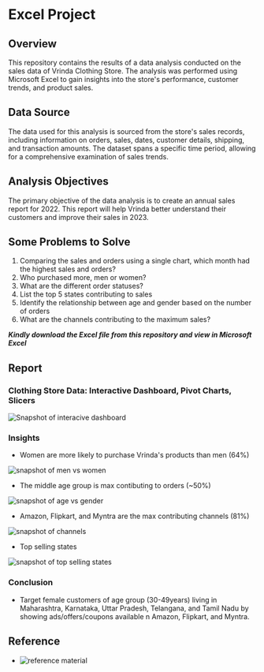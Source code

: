 # Excel Project
## Overview
This repository contains the results of a data analysis conducted on the sales data of Vrinda Clothing Store. The analysis was performed using Microsoft Excel to gain insights into the store's performance, customer trends, and product sales.
## Data Source
The data used for this analysis is sourced from the store's sales records, including information on orders, sales, dates, customer details, shipping, and transaction amounts. The dataset spans a specific time period, allowing for a comprehensive examination of sales trends.
## Analysis Objectives
The primary objective of the data analysis is to create an annual sales report for 2022. This report will help Vrinda better understand their customers and improve their sales in 2023.
## Some Problems to Solve
 1. Comparing the sales and orders using a single chart, which month had the highest sales and orders?
 2. Who purchased more, men or women?
 3. What are the different order statuses?
 4. List the top 5 states contributing to sales
 5. Identify the relationship between age and gender based on the number of orders
 6. What are the channels contributing to the maximum sales?

***Kindly download the Excel file from this repository and view in Microsoft Excel***
## Report
### Clothing Store Data: Interactive Dashboard, Pivot Charts, Slicers

![Snapshot of interacive dashboard](https://github.com/Blessingdominic/DataAnalystPortfolioProjects/assets/148445896/61b4f18a-603c-4bf3-9d3f-4e4dec868463)

### Insights
- Women are more likely to purchase Vrinda's products than men (64%)

![snapshot of men vs women](https://github.com/Blessingdominic/DataAnalystPortfolioProjects/assets/148445896/2c2d9d49-8823-4ff5-a950-d1475944ed25)

- The middle age group is max contibuting to orders (~50%)

![snapshot of age vs gender](https://github.com/Blessingdominic/DataAnalystPortfolioProjects/assets/148445896/82465175-7b15-4182-86b5-011c72a030df)

- Amazon, Flipkart, and Myntra are the max contributing channels (81%)

![snapshot of channels](https://github.com/Blessingdominic/DataAnalystPortfolioProjects/assets/148445896/a6047ab4-177f-4250-ab52-d5699d8e7157)

- Top selling states

![snapshot of top selling states](https://github.com/Blessingdominic/DataAnalystPortfolioProjects/assets/148445896/7ee258b1-9453-4f18-9040-265b225b60b6)

### Conclusion
- Target female customers of age group (30-49years) living in Maharashtra, Karnataka, Uttar Pradesh, Telangana, and Tamil Nadu by showing ads/offers/coupons available n Amazon, Flipkart, and Myntra.


## Reference
 - ![reference material](https://www.youtube.com/watch?v=gTK5rNhWJyA&t=38s)








